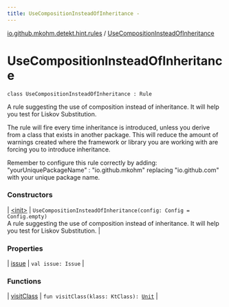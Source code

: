 ```yaml
---
title: UseCompositionInsteadOfInheritance - 
---
```


[io.github.mkohm.detekt.hint.rules](../index.html) / [UseCompositionInsteadOfInheritance](./index.html)

# UseCompositionInsteadOfInheritance

`class UseCompositionInsteadOfInheritance : Rule`

A rule suggesting the use of composition instead of inheritance. It will help you test for Liskov Substitution.

The rule will fire every time inheritance is introduced, unless you derive from a class that exists in another package.
This will reduce the amount of warnings created where the framework or library you are working with are forcing you to introduce inheritance.

Remember to configure this rule correctly by adding:
"yourUniquePackageName" : "io.github.mkohm"
replacing "io.github.com" with your unique package name.

### Constructors

| [&lt;init&gt;](-init-.html) | `UseCompositionInsteadOfInheritance(config: Config = Config.empty)`<br>A rule suggesting the use of composition instead of inheritance. It will help you test for Liskov Substitution. |

### Properties

| [issue](issue.html) | `val issue: Issue` |

### Functions

| [visitClass](visit-class.html) | `fun visitClass(klass: KtClass): `[`Unit`](https://kotlinlang.org/api/latest/jvm/stdlib/kotlin/-unit/index.html) |

